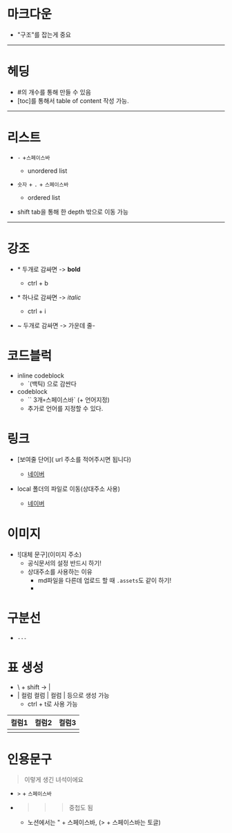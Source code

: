 # 마크다운

- "구조"를 잡는게 중요

---

# 헤딩

- #의 개수를 통해 만들 수 있음
- [toc]를 통해서 table of content 작성 가능.

---

# 리스트

- `-` +`스페이스바`
  
  - unordered list

- `숫자` + `.` + `스페이스바 `
  
  - ordered list

- shift tab을 통해 한 depth 밖으로 이동 가능

---

# 강조

- \* 두개로 감싸면 -> **bold**
  
  - ctrl + b

- \* 하나로 감싸면 -> *italic*
  
  - ctrl + i

- ~ 두개로 감싸면 -> 가운데 줄-

# 코드블럭

- inline codeblock
  - `(백틱) 으로 감싼다
- codeblock
  - `` 3개` + `스페이스바` (+ 언어지정)
  - 추가로 언어를 지정할 수 있다.

# 링크

- \[보여줄 단어]( url 주소를 적어주시면 됩니다)
  
  - [네이버](https://www.naver.com/)

- local 폴더의 파일로 이동(상대주소 사용)
  
  - [네이버](www.naver.com)

# 이미지

- \![대체 문구]\(이미지 주소)
  - 공식문서의 설정 반드시 하기!
  - 상대주소를 사용하는 이유
    - md파일을 다른데 업로드 할 때 `.assets`도 같이 하기!
    - 

# 구분선

- `---`

# 표 생성

- \ + shift -> |
- \| 컬럼 컬럼 | 컬럼 | 등으로 생성 가능
  - ctrl + t로 사용 가능

| 컬럼1 | 컬럼2 | 컬럼3 |
| --- | --- | --- |
|     |     |     |

# 인용문구

> 이렇게 생긴 녀석이에요

- `>` + `스페이스바 `

- > > > 중첩도 됨
  
  - 노션에서는 " + 스페이스바, (> + 스페이스바는 토글)
